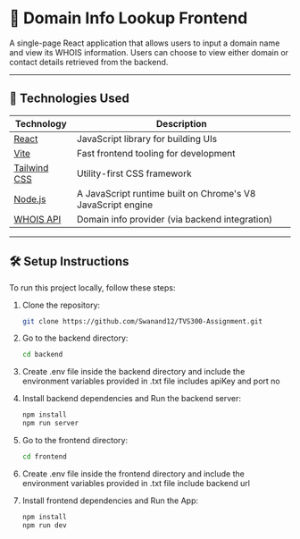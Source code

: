 # 🧾 Domain Info Lookup Frontend

A single-page React application that allows users to input a domain name and view its WHOIS information. Users can choose to view either domain or contact details retrieved from the backend.

---

## 🚀 Technologies Used

| Technology     | Description                                |
|----------------|--------------------------------------------|
| [React](https://reactjs.org/)         | JavaScript library for building UIs             |
| [Vite](https://vitejs.dev/)           | Fast frontend tooling for development           |
| [Tailwind CSS](https://tailwindcss.com/) | Utility-first CSS framework                    |
| [Node.js](https://nodejs.org/)       | A JavaScript runtime built on Chrome's V8 JavaScript engine                            |
| [WHOIS API](https://whois.whoisxmlapi.com/) | Domain info provider (via backend integration) |

---

## 🛠️ Setup Instructions

To run this project locally, follow these steps:

1. Clone the repository:
   ```bash
   git clone https://github.com/Swanand12/TVS300-Assignment.git

2. Go to the backend directory:
   ```bash
   cd backend

3. Create .env file inside the backend directory and include the environment variables provided in .txt file includes apiKey and port no
   
4. Install backend dependencies and Run the backend server:
   ```bash
   npm install
   npm run server

5. Go to the frontend directory:
   ```bash
   cd frontend

6. Create .env file inside the frontend directory and include the environment variables provided in .txt file include backend url

6. Install frontend dependencies and Run the App:
   ```bash
   npm install
   npm run dev



